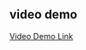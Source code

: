 ## video demo
[Video Demo Link](https://drive.google.com/file/d/1TfVo3GB441hOXQ94ZPIwCNT1KrT0lOSv/view?usp=sharing)